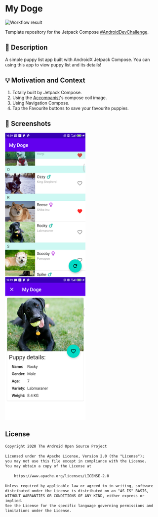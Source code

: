 # My Doge

<!--- Replace <OWNER> with your Github Username and <REPOSITORY> with the name of your repository. -->
<!--- You can find both of these in the url bar when you open your repository in github. -->
![Workflow result](https://github.com/do9core/android-dev-challenge-compose/workflows/Check/badge.svg)

Template repository for the Jetpack Compose [#AndroidDevChallenge](https://developer.android.com/dev-challenge).

## :scroll: Description
<!--- Describe your app in one or two sentences -->

A simple puppy list app built with AndroidX Jetpack Compose.
You can using this app to view puppy list and its details!

## :bulb: Motivation and Context
<!--- Optionally point readers to interesting parts of your submission. -->
<!--- What are you especially proud of? -->

1. Totally built by Jetpack Compose.
2. Using the [Accompanist](https://github.com/chrisbanes/accompanist)'s compose coil image.
3. Using Navigation Compose.
4. Tap the Favourite buttons to save your favourite puppies.

## :camera_flash: Screenshots
<!-- You can add more screenshots here if you like -->
<img src="/results/screenshot_1.png" width="260">&emsp;<img src="/results/screenshot_2.png" width="260">

## License
```
Copyright 2020 The Android Open Source Project

Licensed under the Apache License, Version 2.0 (the "License");
you may not use this file except in compliance with the License.
You may obtain a copy of the License at

    https://www.apache.org/licenses/LICENSE-2.0

Unless required by applicable law or agreed to in writing, software
distributed under the License is distributed on an "AS IS" BASIS,
WITHOUT WARRANTIES OR CONDITIONS OF ANY KIND, either express or implied.
See the License for the specific language governing permissions and
limitations under the License.
```
